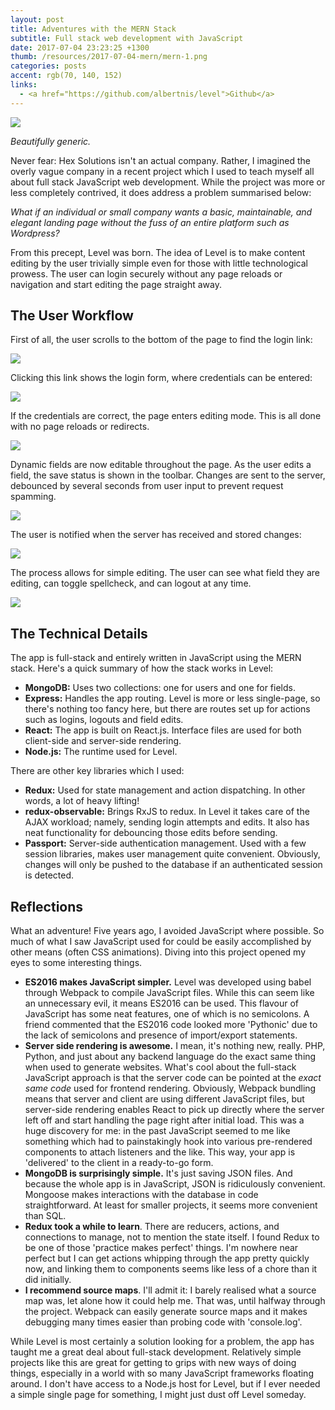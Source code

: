 ```yaml
---
layout: post
title: Adventures with the MERN Stack
subtitle: Full stack web development with JavaScript
date: 2017-07-04 23:23:25 +1300
thumb: /resources/2017-07-04-mern/mern-1.png
categories: posts
accent: rgb(70, 140, 152)
links:
  - <a href="https://github.com/albertnis/level">Github</a>
---
```


![][one]

_Beautifully generic._

Never fear: Hex Solutions isn't an actual company. Rather, I imagined the overly vague company in a recent project which I used to teach myself all about full stack JavaScript web development. While the project was more or less completely contrived, it does address a problem summarised below:

_What if an individual or small company wants a basic, maintainable, and elegant landing page without the fuss of an entire platform such as Wordpress?_

From this precept, Level was born. The idea of Level is to make content editing by the user trivially simple even for those with little technological prowess. The user can login securely without any page reloads or navigation and start editing the page straight away.

## The User Workflow

First of all, the user scrolls to the bottom of the page to find the login link:

![][two]

Clicking this link shows the login form, where credentials can be entered:

![][three]

If the credentials are correct, the page enters editing mode. This is all done with no page reloads or redirects.

![][four]

Dynamic fields are now editable throughout the page. As the user edits a field, the save status is shown in the toolbar. Changes are sent to the server, debounced by several seconds from user input to prevent request spamming.

![][five]

The user is notified when the server has received and stored changes:

![][six]

The process allows for simple editing. The user can see what field they are editing, can toggle spellcheck, and can logout at any time.

![][seven]

## The Technical Details

The app is full-stack and entirely written in JavaScript using the MERN stack. Here's a quick summary of how the stack works in Level:

- **MongoDB:** Uses two collections: one for users and one for fields.
- **Express:** Handles the app routing. Level is more or less single-page, so there's nothing too fancy here, but there are routes set up for actions such as logins, logouts and field edits.
- **React:** The app is built on React.js. Interface files are used for both client-side and server-side rendering.
- **Node.js:** The runtime used for Level.

There are other key libraries which I used:

- **Redux:** Used for state management and action dispatching. In other words, a lot of heavy lifting!
- **redux-observable:** Brings RxJS to redux. In Level it takes care of the AJAX workload; namely, sending login attempts and edits. It also has neat functionality for debouncing those edits before sending.
- **Passport:** Server-side authentication management. Used with a few session libraries, makes user management quite convenient. Obviously, changes will only be pushed to the database if an authenticated session is detected.

## Reflections

What an adventure! Five years ago, I avoided JavaScript where possible. So much of what I saw JavaScript used for could be easily accomplished by other means (often CSS animations). Diving into this project opened my eyes to some interesting things.

- **ES2016 makes JavaScript simpler.** Level was developed using babel through Webpack to compile JavaScript files. While this can seem like an unnecessary evil, it means ES2016 can be used. This flavour of JavaScript has some neat features, one of which is no semicolons. A friend commented that the ES2016 code looked more 'Pythonic' due to the lack of semicolons and presence of import/export statements.
- **Server side rendering is awesome.** I mean, it's nothing new, really. PHP, Python, and just about any backend language do the exact same thing when used to generate websites. What's cool about the full-stack JavaScript approach is that the server code can be pointed at the _exact same code_ used for frontend rendering. Obviously, Webpack bundling means that server and client are using different JavaScript files, but server-side rendering enables React to pick up directly where the server left off and start handling the page right after initial load. This was a huge discovery for me: in the past JavaScript seemed to me like something which had to painstakingly hook into various pre-rendered components to attach listeners and the like. This way, your app is 'delivered' to the client in a ready-to-go form.
- **MongoDB is surprisingly simple.** It's just saving JSON files. And because the whole app is in JavaScript, JSON is ridiculously convenient. Mongoose makes interactions with the database in code straightforward. At least for smaller projects, it seems more convenient than SQL.
- **Redux took a while to learn**. There are reducers, actions, and connections to manage, not to mention the state itself. I found Redux to be one of those 'practice makes perfect' things. I'm nowhere near perfect but I can get actions whipping through the app pretty quickly now, and linking them to components seems like less of a chore than it did initially.
- **I recommend source maps**. I'll admit it: I barely realised what a source map was, let alone how it could help me. That was, until halfway through the project. Webpack can easily generate source maps and it makes debugging many times easier than probing code with 'console.log'.

While Level is most certainly a solution looking for a problem, the app has taught me a great deal about full-stack development. Relatively simple projects like this are great for getting to grips with new ways of doing things, especially in a world with so many JavaScript frameworks floating around. I don't have access to a Node.js host for Level, but if I ever needed a simple single page for something, I might just dust off Level someday.

[one]: ./mern-1.png
[two]: ./mern-2.png
[three]: ./mern-3.png
[four]: ./mern-4.png
[five]: ./mern-5.png
[six]: ./mern-6.png
[seven]: ./mern-7.png
